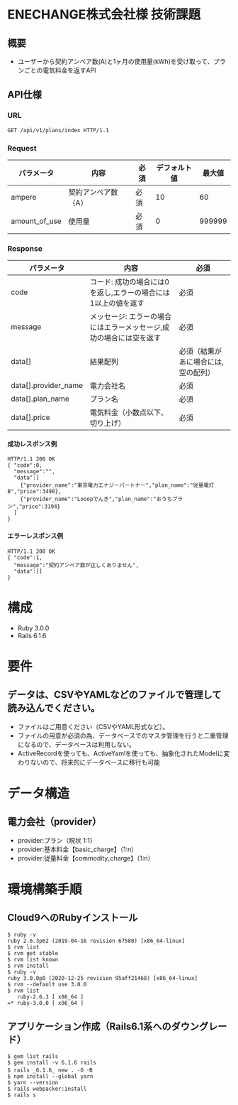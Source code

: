 # ENECHANGE株式会社様 技術課題
## 概要
- ユーザーから契約アンペア数(A)と1ヶ月の使用量(kWh)を受け取って、プランごとの電気料金を返すAPI


## API仕様

### URL

```
GET /api/v1/plans/index HTTP/1.1
```

### Request

| パラメータ | 内容 | 必須 | デフォルト値 | 最大値 |
|  ---  |  ---  |  ---  |  ---  |  ---  |
| ampere | 契約アンペア数（A） | 必須 | 10 | 60 |
| amount_of_use | 使用量 | 必須 | 0 | 999999 |

### Response

| パラメータ | 内容 | 必須 |
|  ---  |  ---  |  ---  |
| code | コード: 成功の場合には0を返し,エラーの場合には1以上の値を返す | 必須 |
| message | メッセージ: エラーの場合にはエラーメッセージ,成功の場合には空を返す | 必須 |
| data[] | 結果配列 | 必須（結果があに場合には,空の配列） |
| data[].provider_name | 電力会社名 | 必須 |
| data[].plan_name | プラン名 | 必須 |
| data[].price | 電気料金（小数点以下、切り上げ） | 必須 |



#### 成功レスポンス例

```
HTTP/1.1 200 OK
{ "code":0,
  "message":"",
  "data":[
    {"provider_name":"東京電力エナジーパートナー","plan_name":"従量電灯B","price":3490},
    {"provider_name":"Looopでんき","plan_name":"おうちプラン","price":3194}
  ]
}
```

#### エラーレスポンス例

```
HTTP/1.1 200 OK
{ "code":1,
  "message":"契約アンペア数が正しくありません",
  "data":[]
}
```

# 構成
- Ruby 3.0.0
- Rails 6.1.6

# 要件
## データは、CSVやYAMLなどのファイルで管理して読み込んでください。
- ファイルはご用意ください（CSVやYAML形式など）。
- ファイルの用意が必須の為、データベースでのマスタ管理を行うと二重管理になるので、データベースは利用しない。
- ActiveRecordを使っても、ActiveYamlを使っても、抽象化されたModelに変わりないので、将来的にデータベースに移行も可能

# データ構造
## 電力会社（provider）
- provider:プラン（現状 1:1）
- provider:基本料金【basic_charge】（1:n）
- provider:従量料金【commodity_charge】（1:n）

# 環境構築手順
## Cloud9へのRubyインストール

```
$ ruby -v
ruby 2.6.3p62 (2019-04-16 revision 67580) [x86_64-linux]
$ rvm list
$ rvm get stable
$ rvm list known
$ rvm install
$ ruby -v
ruby 3.0.0p0 (2020-12-25 revision 95aff21468) [x86_64-linux]
$ rvm --default use 3.0.0
$ rvm list
   ruby-2.6.3 [ x86_64 ]
=* ruby-3.0.0 [ x86_64 ]
```

## アプリケーション作成（Rails6.1系へのダウングレード）

```
$ gem list rails
$ gem install -v 6.1.6 rails
$ rails _6.1.6_ new . -O ｰB
$ npm install --global yarn
$ yarn --version
$ rails webpacker:install
$ rails s
```